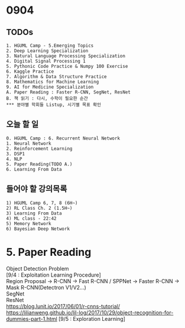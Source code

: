 # 0904
## TODOs
```
1. HGUML Camp - 5.Emerging Topics
2. Deep Learning Specialization
3. Natural Language Processing Specialization
4. Digital Signal Processing 1
5. Pythonic Code Practice & Numpy 100 Exercise
6. Kaggle Practice
7. Algorithm & Data Structure Practice
8. Mathematics for Machine Learning
9. AI for Medicine Specialization
A. Paper Reading : Faster R-CNN, SegNet, ResNet
B. 책 읽기 : 다시, 수학이 필요한 순간
*** 분야별 학회들 Listup, 시기별 목표 확인
```

## 오늘 할 일
```
0. HGUML Camp : 6. Recurrent Neural Network
1. Neural Network
2. Reinforcement Learning
3. DSP1
4. NLP
5. Paper Reading(TODO A.)
6. Learning From Data
```

## 들어야 할 강의목록
```
1) HGUML Camp 6, 7, 8 (6H~)
2) RL Class Ch. 2 (1.5H~)
3) Learning From Data
4) ML class - 22:42
5) Memory Network
6) Bayesian Deep Network
```

# 5. Paper Reading
Object Detection Problem<br>
[9/4 : Exploitation Learning Procedure]<br>
Region Proposal -> R-CNN -> Fast R-CNN / SPPNet -> Faster R-CNN -> Mask R-CNN(Detectron V1/V2...)<br>
SegNet<br>
ResNet<br>
https://blog.lunit.io/2017/06/01/r-cnns-tutorial/<br>
https://lilianweng.github.io/lil-log/2017/10/29/object-recognition-for-dummies-part-1.html
[9/5 : Exploration Learning]